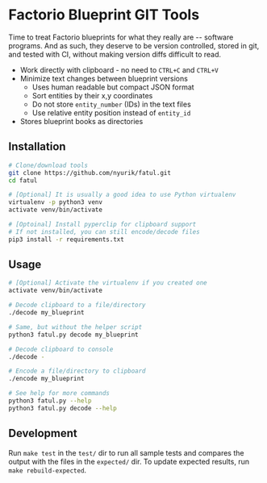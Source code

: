 # Factorio Blueprint GIT Tools

Time to treat Factorio blueprints for what they really are -- software programs. And as such, they deserve to be version controlled, stored in git, and tested with CI, without making version diffs difficult to read.

* Work directly with clipboard - no need to `CTRL+C` and `CTRL+V`
* Minimize text changes between blueprint versions
  * Uses human readable but compact JSON format
  * Sort entities by their x,y coordinates
  * Do not store `entity_number` (IDs) in the text files
  * Use relative entity position instead of `entity_id`
* Stores blueprint books as directories

## Installation

```bash
# Clone/download tools
git clone https://github.com/nyurik/fatul.git
cd fatul

# [Optional] It is usually a good idea to use Python virtualenv
virtualenv -p python3 venv
activate venv/bin/activate

# [Optoinal] Install pyperclip for clipboard support
# If not installed, you can still encode/decode files
pip3 install -r requirements.txt
```

## Usage

```bash
# [Optional] Activate the virtualenv if you created one
activate venv/bin/activate

# Decode clipboard to a file/directory
./decode my_blueprint

# Same, but without the helper script
python3 fatul.py decode my_blueprint

# Decode clipboard to console
./decode -

# Encode a file/directory to clipboard
./encode my_blueprint

# See help for more commands
python3 fatul.py --help
python3 fatul.py decode --help
```

## Development

Run `make test` in the `test/` dir to run all sample tests and compares the output with the files in the `expected/` dir.  To update expected results, run `make rebuild-expected`.
